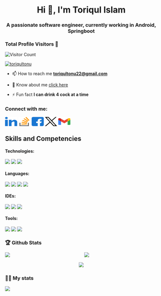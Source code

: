 <h1 align="center">Hi 👋, I'm Toriqul Islam</h1>
<h3 align="center">A passionate software engineer, currently working in Android, Springboot</h3>

### Total Profile Visitors 👀
<img src="https://profile-counter.glitch.me/toriqultonu/count.svg" alt="Visitor Count"/>


<p align="left"> <a href="https://github.com/ryo-ma/github-profile-trophy"><img src="https://github-profile-trophy.vercel.app/?username=toriqultonu" alt="toriqultonu" /></a> </p>


- 📫 How to reach me **toriqultonu22@gmail.com**

- 📄 Know about me [click here](https://toriqultonu.github.io/my_portfolio/)

- ⚡ Fun fact **I can drink 4 cock at a time**

<h3 align="left">Connect with me:</h3>
<p align="left">
<a href="https://www.linkedin.com/in/toriqul-islam-t-9b6000133/" target="blank"><img align="center" src="https://raw.githubusercontent.com/toriqultonu/toriqultonu/2c16126847f49da858aa6040722b57b8d9ed20f6/svgs/linked-in-alt.svg" alt="toriqul islam tonu" height="30" width="40" /></a>
<a href="https://stackoverflow.com/users/toriqultonu" target="blank"><img align="center" src="https://raw.githubusercontent.com/toriqultonu/toriqultonu/2c16126847f49da858aa6040722b57b8d9ed20f6/svgs/stack-overflow.svg" alt="toriqultonu" height="30" width="40" /></a>
<a href="https://www.facebook.com/toriqul.tonu" target="blank"><img align="center" src="https://raw.githubusercontent.com/toriqultonu/toriqultonu/2c16126847f49da858aa6040722b57b8d9ed20f6/svgs/facebook.svg" alt="toriqul islam tonu" height="30" width="40" /></a>
<a href="https://twitter.com/ToriqulTonu" target="blank"><img align="center" src="https://raw.githubusercontent.com/toriqultonu/toriqultonu/2c16126847f49da858aa6040722b57b8d9ed20f6/svgs/logo-x-twitter.svg" height="30" width="40" /></a>
<a href="mailto:toriqultonu22@gmail.com" target="blank"><img align="center" src="https://raw.githubusercontent.com/toriqultonu/toriqultonu/2c16126847f49da858aa6040722b57b8d9ed20f6/svgs/google-gmail.svg" height="30" width="40" /></a>
</p>

## Skills and Competencies

#### Technologies:
[<img height="25" src="https://img.shields.io/badge/-SpringBoot-001100?style=flat-square&logo=springboot" />][SpringBoot]
[<img height="25" src="https://img.shields.io/badge/-Flutter-42A5F5?style=flat-square&logo=flutter" />][Flutter]
[<img height="25" src="https://img.shields.io/badge/-Pytorch-001111?style=flat-square&logo=pytorch" />][Pytorch]

#### Languages:
[<img height="25" src="https://img.shields.io/badge/-Cpp-044F88?style=flat-square&logo=cplusplus" />][Cpp]
[<img height="25" src="https://img.shields.io/badge/-Java-2233EE?style=flat-square&logo=java" />][Java]
[<img height="25" src="https://img.shields.io/badge/-Python-FFFF00?style=flat-square&logo=python" />][Python]
[<img height="25" src="https://img.shields.io/badge/-Dart-4597CE?style=flat-square&logo=dart" />][Dart]

#### IDEs:
[<img height="25" src="https://img.shields.io/badge/-Android%20Studio-3333AA?style=flat-square&logo=android-studio" />][Android Studio]
[<img height="25" src="https://img.shields.io/badge/-IntelliJ%20IDEA-000000?style=flat-square&logo=intellij-idea" />][IntelliJ IDEA]
[<img height="25" src="https://img.shields.io/badge/-Jupyter-EEFFFF?style=flat-square&logo=jupyter" />][Jupyter]

#### Tools:
[<img height="25" src="https://img.shields.io/badge/-Git-EEFFFF?style=flat-square&logo=git" />][Git]
[<img height="25" src="https://img.shields.io/badge/-Github-222233?style=flat-square&logo=github" />][Github]
[<img height="25" src="https://img.shields.io/badge/-Firebase-1BAEEB?style=flat-square&logo=firebase" />][Firebase]

[SpringBoot]:https://img.shields.io/badge/-SpringBoot-001100?style=flat-square&logo=springboot
[Flutter]:https://img.shields.io/badge/-Flutter-42A5F5?style=flat-square&logo=flutter
[Pytorch]:https://img.shields.io/badge/-Pytorch-001111?style=flat-square&logo=pytorch

[Cpp]:https://img.shields.io/badge/-Cpp-044F88?style=flat-square&logo=cplusplus
[Java]:https://img.shields.io/badge/-Java-2233EE?style=flat&logo=java
[Python]:https://img.shields.io/badge/-Python-FFFF00?style=flat&logo=python
[Dart]:https://img.shields.io/badge/-Dart-4597CE?style=flat-square&logo=dart

[Android Studio]:https://img.shields.io/badge/-Android%20Studio-117711?style=flat&logo=android-studio
[IntelliJ IDEA]:https://img.shields.io/badge/-IntelliJ%20IDEA-000000?style=flat&logo=intellij-idea
[Jupyter]:https://img.shields.io/badge/-Jupyter-EEFFFF?style=flat&logo=jupyter

[Git]:https://img.shields.io/badge/-Git-EEFFFF?style=flat&logo=git
[Github]:https://img.shields.io/badge/-Github-222233?style=flat&logo=github
[Firebase]:https://img.shields.io/badge/-Firebase-1BAEEB?style=flat&logo=firebase


<!-- <p><img align="left" src="https://github-readme-stats.vercel.app/api/top-langs?username=toriqultonu&show_icons=true&locale=en&layout=compact" alt="toriqultonu" /></p> -->

### 🏆 Github Stats

  <img  src="https://github-readme-stats.vercel.app/api?username=toriqultonu&show_icons=true&hide_border=true&theme=dark" width="48%" align="right" >
  <img  src="https://github-readme-streak-stats.herokuapp.com/?user=toriqultonu&theme=dark&show_icons=true&hide_border=true" width="48%" >

  <p align="center">
    <img src = "https://github-readme-stats.vercel.app/api/top-langs/?username=toriqultonu&theme=dark&show_icons=true&hide_border=true&layout=compact" width="48%"/>
  </p>

<!-- <p>&nbsp;<img align="center" src="https://github-readme-stats.vercel.app/api?username=toriqultonu&show_icons=true&locale=en" alt="toriqultonu" /></p>

<p><img align="center" src="https://github-readme-streak-stats.herokuapp.com/?user=toriqultonu&" alt="toriqultonu" /></p> -->

### 👨‍💻 My stats
<img src = "https://metrics.lecoq.io/toriqultonu?template=classic&base.header=0&base.activity=0&base.community=0&base.repositories=0&base.metadata=0&isocalendar=1&achievements=1&stackoverflow=1&people=1&isocalendar.duration=full-year&people.limit=28&people.size=28&people.types=followers&people.identicons=false&people.shuffle=false&achievements.threshold=C&achievements.secrets=true&achievements.limit=0&stackoverflow.user=11928455&stackoverflow.sections=answers-top%2C%20questions-recent&stackoverflow.limit=2&stackoverflow.lines=4&stackoverflow.lines.snippet=2&config.timezone=Asia%2FDhaka"/>
